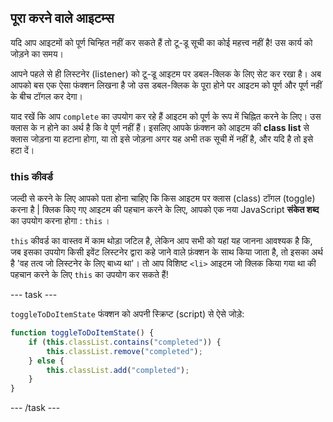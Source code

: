 ## पूरा करने वाले आइटम्स
यदि आप आइटमों को पूर्ण चिन्हित नहीं कर सकते हैं तो टू-डू सूची का कोई महत्त्व नहीं है! उस कार्य को जोड़ने का समय।

आपने पहले से ही लिस्टनेर (listener) को टू-डू आइटम पर डबल-क्लिक के लिए सेट कर रखा है। अब आपको बस एक ऐसा फंक्शन लिखना है जो उस डबल-क्लिक के पूरा होने पर आइटम को पूर्ण और पूर्ण नहीं के बीच टॉगल कर देगा।

याद रखें कि आप `complete` का उपयोग कर रहे हैं आइटम को पूर्ण के रूप में चिह्नित करने के लिए। उस क्लास के न होने का अर्थ है कि वे पूर्ण नहीं हैं। इसलिए आपके फ़ंक्शन को आइटम की **class list** से क्लास जोड़ना या हटाना होगा, या तो इसे जोड़ना अगर यह अभी तक सूची में नहीं है, और यदि है तो इसे हटा दें।

### this कीवर्ड
जल्दी से करने के लिए आपको पता होना चाहिए कि किस आइटम पर क्लास (class) टॉगल (toggle) करना है | क्लिक किए गए आइटम की पहचान करने के लिए, आपको एक नया JavaScript **संकेत शब्द** का उपयोग करना होगा : `this` ।

`this` कीवर्ड का वास्तव में काम थोड़ा जटिल है, लेकिन आप सभी को यहां यह जानना आवश्यक है कि, जब इसका उपयोग किसी इवेंट लिस्टनेर द्वारा कहे जाने वाले फ़ंक्शन के साथ किया जाता है, तो इसका अर्थ है 'वह तत्व जो लिस्टनेर के लिए बाध्य था'। तो आप विशिष्ट `<li>` आइटम जो क्लिक किया गया था की पहचान करने के लिए `this` का उपयोग कर सकते हैं!

--- task ---

`toggleToDoItemState` फंक्शन को अपनी स्क्रिप्ट (script) से ऐसे जोड़े:

```JavaScript
function toggleToDoItemState() {
    if (this.classList.contains("completed")) {
        this.classList.remove("completed");
    } else {
        this.classList.add("completed");
    }
}
```

--- /task ---
